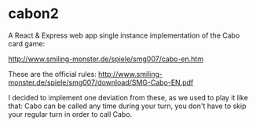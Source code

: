 # cabon2
A React & Express web app single instance implementation of the Cabo card game:

http://www.smiling-monster.de/spiele/smg007/cabo-en.htm

These are the official rules:
http://www.smiling-monster.de/spiele/smg007/download/SMG-Cabo-EN.pdf

I decided to implement one deviation from these, as we used to play it like that: Cabo can be called any time during your turn, you don't have to skip your regular turn in order to call Cabo.


